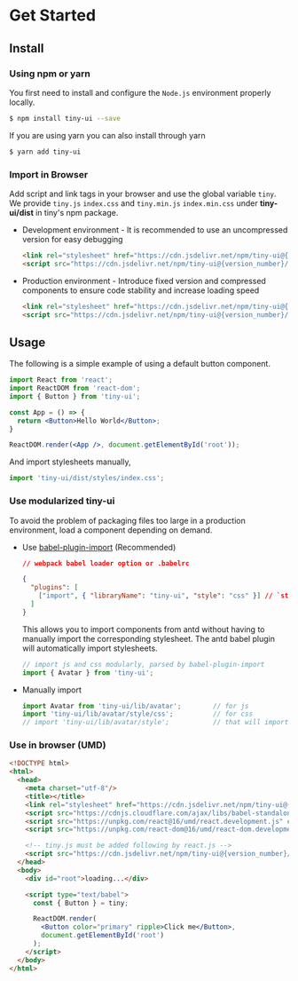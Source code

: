 # Get Started

## Install

### Using npm or yarn
You first need to install and configure the `Node.js` environment properly locally.

```bash
$ npm install tiny-ui --save
```

If you are using yarn you can also install through yarn

```bash
$ yarn add tiny-ui
```

### Import in Browser
Add script and link tags in your browser and use the global variable `tiny`. We provide `tiny.js` `index.css` and `tiny.min.js` `index.min.css` under **tiny-ui/dist** in tiny's npm package.

- Development environment - It is recommended to use an uncompressed version for easy debugging
    ```html
    <link rel="stylesheet" href="https://cdn.jsdelivr.net/npm/tiny-ui@{version_number}/dist/styles/tiny.css">
    <script src="https://cdn.jsdelivr.net/npm/tiny-ui@{version_number}/dist/tiny.js"></script>
    ```

- Production environment - Introduce fixed version and compressed components to ensure code stability and increase loading speed
    ```html
    <link rel="stylesheet" href="https://cdn.jsdelivr.net/npm/tiny-ui@{version_number}/dist/styles/tiny.min.css">
    <script src="https://cdn.jsdelivr.net/npm/tiny-ui@{version_number}/dist/tiny.min.js"></script>
    ```

## Usage

The following is a simple example of using a default button component.

```jsx
import React from 'react';
import ReactDOM from 'react-dom';
import { Button } from 'tiny-ui';

const App = () => {
  return <Button>Hello World</Button>;
}

ReactDOM.render(<App />, document.getElementById('root'));
```

And import stylesheets manually,
```jsx
import 'tiny-ui/dist/styles/index.css';
```

### Use modularized tiny-ui

To avoid the problem of packaging files too large in a production environment, load a component depending on demand.

- Use [babel-plugin-import](https://github.com/ant-design/babel-plugin-import) (Recommended)

    ```json
    // webpack babel loader option or .babelrc

    {
      "plugins": [
        ["import", { "libraryName": "tiny-ui", "style": "css" }] // `style: true` for scss
      ]
    }
    ```

    This allows you to import components from antd without having to manually import the corresponding stylesheet. The antd babel plugin will automatically import stylesheets.

    ```jsx
    // import js and css modularly, parsed by babel-plugin-import
    import { Avatar } from 'tiny-ui';
    ```

- Manually import

    ```jsx
    import Avatar from 'tiny-ui/lib/avatar';        // for js
    import 'tiny-ui/lib/avatar/style/css';          // for css
    // import 'tiny-ui/lib/avatar/style';           // that will import scss
    ```

### Use in browser (UMD)

```html
<!DOCTYPE html>
<html>
  <head>
    <meta charset="utf-8"/>
    <title></title>
    <link rel="stylesheet" href="https://cdn.jsdelivr.net/npm/tiny-ui@{version_number}/dist/styles/index.css" crossorigin>
    <script src="https://cdnjs.cloudflare.com/ajax/libs/babel-standalone/6.26.0/babel.min.js" crossorigin></script>
    <script src="https://unpkg.com/react@16/umd/react.development.js" crossorigin></script>
    <script src="https://unpkg.com/react-dom@16/umd/react-dom.development.js" crossorigin></script>

    <!-- tiny.js must be added following by react.js -->
    <script src="https://cdn.jsdelivr.net/npm/tiny-ui@{version_number}/dist/tiny.js" crossorigin></script>
  </head>
  <body>
    <div id="root">loading...</div>

    <script type="text/babel">
      const { Button } = tiny;

      ReactDOM.render(
      	<Button color="primary" ripple>Click me</Button>,
      	document.getElementById('root')
      );
    </script>
  </body>
</html>
```
